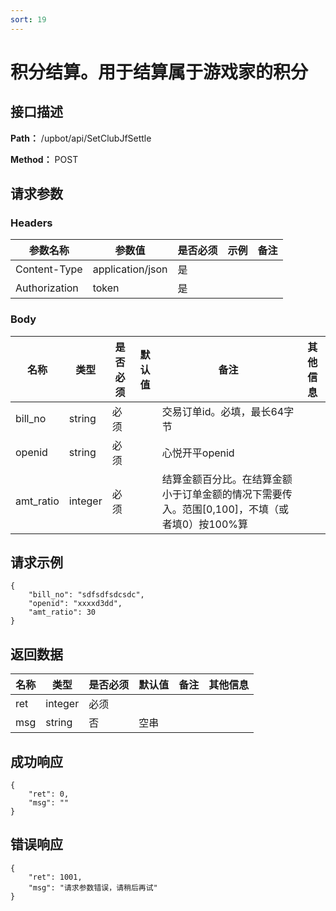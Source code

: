 ```yaml
---
sort: 19
---
```


# 积分结算。用于结算属于游戏家的积分

## 接口描述

**Path：** /upbot/api/SetClubJfSettle

**Method：** POST


## 请求参数

### Headers

| 参数名称          | 参数值              | 是否必须 | 示例 | 备注 |
|---------------|------------------|------|----|----|
| Content-Type  | application/json | 是    |    |    |
| Authorization | token            | 是    |    |    |    |

### Body

| 名称                   |      类型      | 是否必须 | 默认值 | 备注                                           | 其他信息                                                 |
|------------------------|---------------|----------|-------|------------------------------------------------|---------------------------------------------------------|
| bill_no                  | string    | 必须   |     | 交易订单id。必填，最长64字节                    |                                              |
| openid              |     string    |   必须   |       | 心悦开平openid                                        |                                                         |
| amt_ratio              |     integer    |   必须   |       | 结算金额百分比。在结算金额小于订单金额的情况下需要传入。范围[0,100]，不填（或者填0）按100%算                                        |                                                         |


## 请求示例
```
{
    "bill_no": "sdfsdfsdcsdc",
    "openid": "xxxxd3dd",
    "amt_ratio": 30
}
```

## 返回数据

|                名称              |           类型         | 是否必须 | 默认值 |       备注                                 |    其他信息     |
|----------------------------------|-----------------------|----------|-------|--------------------------------------------|----------------|
| ret                              |  integer              |   必须   |        |                                           |                |
| msg                              |  string               |    否    |  空串  |                                           |                |



## 成功响应
```
{
    "ret": 0,
    "msg": ""
}
```

## 错误响应
```
{
    "ret": 1001,
    "msg": "请求参数错误，请稍后再试"
}
```